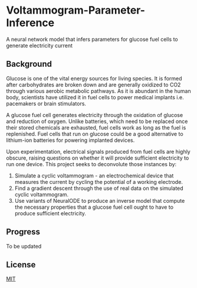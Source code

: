 # Voltammogram-Parameter-Inference
A neural network model that infers parameters for glucose fuel cells to generate electricity current

## Background
Glucose is one of the vital energy sources for living species. It is formed after carbohydrates are broken down and are generally oxidized to CO2 through various aerobic metabolic pathways. As it is abundant in the human body, scientists have utilized it in fuel cells to power medical implants i.e. pacemakers or brain stimulators. 

A glucose fuel cell generates electricity through the oxidation of glucose and reduction of oxygen. Unlike batteries, which need to be replaced once their stored chemicals are exhausted, fuel cells work as long as the fuel is replenished. Fuel cells that run on glucose could be a good alternative to lithium-ion batteries for powering implanted devices. 

Upon experimentation, electrical signals produced from fuel cells are highly obscure, raising questions on whether it will provide sufficient electricity to run one device. This project seeks to deconvolute those instances by:
1. Simulate a cyclic voltammogram - an electrochemical device that measures the current by cycling the potential of a working electrode. 
2. Find a gradient descent through the use of real data on the simulated cyclic voltammogram.
3. Use variants of NeuralODE to produce an inverse model that compute the necessary properties that a glucose fuel cell ought to have to produce sufficient electricity.

## Progress
To be updated

## License
[MIT](https://choosealicense.com/licenses/MIT/)
